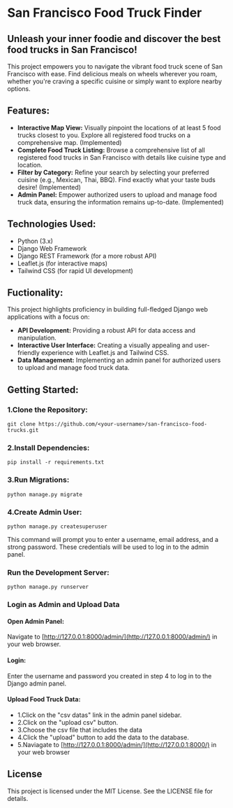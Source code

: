 San Francisco Food Truck Finder
===============================

Unleash your inner foodie and discover the best food trucks in San Francisco!
-----------------------------------------------------------------------------

This project empowers you to navigate the vibrant food truck scene of San Francisco with ease. Find delicious meals on wheels wherever you roam, whether you're craving a specific cuisine or simply want to explore nearby options.


Features:
---------

*   **Interactive Map View:** Visually pinpoint the locations of at least 5 food trucks closest to you. Explore all registered food trucks on a comprehensive map. (Implemented)
*   **Complete Food Truck Listing:** Browse a comprehensive list of all registered food trucks in San Francisco with details like cuisine type and location.
*   **Filter by Category:** Refine your search by selecting your preferred cuisine (e.g., Mexican, Thai, BBQ). Find exactly what your taste buds desire! (Implemented)
*   **Admin Panel:** Empower authorized users to upload and manage food truck data, ensuring the information remains up-to-date. (Implemented)

Technologies Used:
------------------

*   Python (3.x)
*   Django Web Framework
*   Django REST Framework (for a more robust API)
*   Leaflet.js (for interactive maps)
*   Tailwind CSS (for rapid UI development)

Fuctionality:
-------------------

This project highlights proficiency in building full-fledged Django web applications with a focus on:

*   **API Development:** Providing a robust API for data access and manipulation.
*   **Interactive User Interface:** Creating a visually appealing and user-friendly experience with Leaflet.js and Tailwind CSS.
*   **Data Management:** Implementing an admin panel for authorized users to upload and manage food truck data.

Getting Started:
----------------

### 1.Clone the Repository:

    git clone https://github.com/<your-username>/san-francisco-food-trucks.git

### 2.Install Dependencies:

    pip install -r requirements.txt

### 3.Run Migrations:

    python manage.py migrate

### 4.Create Admin User:

    python manage.py createsuperuser

This command will prompt you to enter a username, email address, and a strong password. These credentials will be used to log in to the admin panel.

### Run the Development Server:

    python manage.py runserver

### Login as Admin and Upload Data

#### Open Admin Panel:

Navigate to [http://127.0.0.1:8000/admin/](http://127.0.0.1:8000/admin/) in your web browser.

#### Login:

Enter the username and password you created in step 4 to log in to the Django admin panel.

#### Upload Food Truck Data:

*   1.Click on the "csv datas" link in the admin panel sidebar.
*   2.Click on the "upload csv" button.
*   3.Choose the csv file that includes the data
*   4.Click the "upload" button to add the data to the database.
*   5.Naviagate to [http://127.0.0.1:8000/admin/](http://127.0.0.1:8000/) in your web browser

License
-------

This project is licensed under the MIT License. See the LICENSE file for details.
